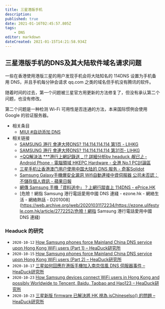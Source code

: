 ```yaml
---
title: 三星港版手机
description: 
published: true
date: 2021-01-16T02:45:57.805Z
tags:
    - DNS
editor: markdown
dateCreated: 2021-01-15T14:21:58.934Z
---
```


## 三星港版手机的DNS及其大陆软件域名请求问题

一些在香港使用港版三星的用户发现手机会将大陆知名的 114DNS 设置为手机备用 DNS，并且手机每分钟会请求 qq.com 之类的域名但手机没有腾讯的软件。

随着时间的过去，第一个问题被三星官方用更新的方法修复了，但没有承认第二个问题，也没有修改。

第二个问题是一种检测 Wi-Fi 可用性是否连通的方法，本来国际惯例会使用 Google 的验证服务器。

+ 相关条目
    + [MIUI \#自动添加 DNS](/company/小米/MIUI.md#自动添加-dns)
+ 相关链接
    + [SAMSUNG 港行 會連大陸DNS? 114.114.114.114 第1页 - LIHKG](https://web.archive.org/web/20201009134340if_/https://lihkg.com/thread/2228654/page/1)
    + [SAMSUNG 港行 會連大陸DNS? 114.114.114.114 第31页- LIHKG](https://web.archive.org/web/20210115134244if_/https://lihkg.com/thread/2228654/page/31)
    + [+QQ解決法 ***港行上網記錄送 _ !? 詳細分析by headuck *報已上* - Android Phone - 電腦領域 HKEPC Hardware - 全港 No.1 PC討論區](https://web.archive.org/web/20201031161642/https://www.hkepc.com/forum/viewthread.php?fid=168&tid=2586830)
    + [三星手机让香港澳门用户使用中国大陆的 DNS 服务 - 奇客Solidot](https://web.archive.org/web/20201101073847/https://www.solidot.org/story?sid=65835)
    + [Samsung Galaxy手機爆安全漏洞 Wifi自動連接中資伺服器 公司未否認：不儲存個人資訊 - 蘋果日報](https://web.archive.org/web/20201030112806/https://hk.appledaily.com/finance/20201010/XK6CO4JETFGYLCUHUSFRO77BF4/)
    + [網傳 Samsung 手機「資料送中」？上網行蹤直上 114DNS - ePrice.HK](https://web.archive.org/web/20201021015807/https://www.eprice.com.hk/mobile/talk/4523/216867/1/)
    + [危險！網指 Samsung 港行電話愛用中國 DNS 連綫 - ezone.hk - 網絡生活 - 網絡熱話 - D201008](https://web.archive.org/web/20201031172234/https://ezone.ulifestyle.com.hk/article/2772252/危險！網指 Samsung 港行電話愛用中國 DNS 連綫)

### Headuck 的研究

+ `2020-10-12` [How Samsung phones force Mainland China DNS service upon Hong Kong WiFi users (Part 1) – HeaDuck研究所](https://web.archive.org/web/20201101111926/https://blog.headuck.com/2020/10/12/samsung-phones-force-mainland-china-dns-service-upon-hong-kong-wifi-users/)
+ `2020-10-15` [How Samsung phones force Mainland China DNS service upon Hong Kong WiFi users (Part 2) – HeaDuck研究所](https://web.archive.org/web/20201129011559/http://blog.headuck.com/2020/10/15/samsung-phones-force-mainland-china-dns-service-upon-hong-kong-wifi-users-2/)
+ `2020-10-17` [三星如何回應在港版手機加入南京信風 DNS 伺服器事件 – HeaDuck研究所](https://web.archive.org/web/20201129020640/http://blog.headuck.com/2020/10/17/how-samsung-addressed-the-114-dns-issue-in-october-2020-firmware-update/)
+ `2020-10-23` [How Samsung devices connect WiFi users in Hong Kong and possibly Worldwide to Tencent, Baidu, Taobao and Hao123 – HeaDuck研究所](https://web.archive.org/web/20201129021948/http://blog.headuck.com/2020/10/23/how-samsung-devices-connect-qq-baidu-taobao-hao123/)
+ `2020-10-23` [三星新版 firmware 已解決將 HK 視為 isChineseIso() 的問題 – HeaDuck研究所](https://web.archive.org/web/20201129013557/http://blog.headuck.com/2020/10/23/三星新版-firmware-已解決將-hk-視為-ischineseiso-的問題/)
